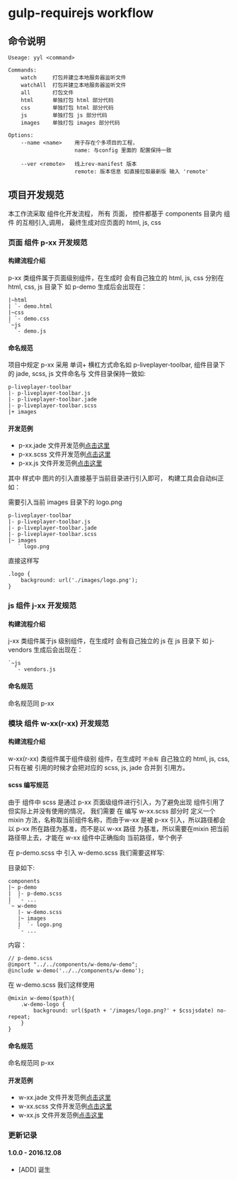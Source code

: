 # gulp-requirejs workflow

## 命令说明
```
Useage: yyl <command>

Commands:
    watch     打包并建立本地服务器监听文件
    watchAll  打包并建立本地服务器监听文件
    all       打包文件
    html      单独打包 html 部分代码
    css       单独打包 html 部分代码
    js        单独打包 js 部分代码
    images    单独打包 images 部分代码

Options:
    --name <name>    用于存在个多项目的工程，
                     name: 与config 里面的 配置保持一致

    --ver <remote>   线上rev-manifest 版本
                     remote: 版本信息 如直接拉取最新版 输入 'remote'
```

##  项目开发规范
本工作流采取 组件化开发流程， 所有 页面， 控件都基于 components 目录内 组件 的互相引入,调用， 最终生成对应页面的 html, js, css



### 页面 组件 p-xx 开发规范

#### 构建流程介绍
p-xx 类组件属于页面级别组件，在生成时 会有自己独立的 html, js, css 分别在 html, css, js 目录下 如 p-demo 生成后会出现在：

```
|~html
| `- demo.html
|~css
| `- demo.css
`~js
  `- demo.js
```


#### 命名规范
项目中规定 p-xx 采用 单词+ 横杠方式命名如 p-liveplayer-toolbar, 组件目录下的 jade, scss, js 文件命名与 文件目录保持一致如:

```
p-liveplayer-toolbar
|- p-liveplayer-toolbar.js
|- p-liveplayer-toolbar.jade
|- p-liveplayer-toolbar.scss
|+ images
```

#### 开发范例
* p-xx.jade 文件开发范例[点击这里](./src/components/p-demo/p-demo.jade)
* p-xx.scss 文件开发范例[点击这里](./src/components/p-demo/p-demo.scss)
* p-xx.js   文件开发范例[点击这里](./src/components/p-demo/p-demo.js)

其中 样式中 图片的引入直接基于当前目录进行引入即可， 构建工具会自动纠正如：

需要引入当前 images 目录下的 logo.png
```
p-liveplayer-toolbar
|- p-liveplayer-toolbar.js
|- p-liveplayer-toolbar.jade
|- p-liveplayer-toolbar.scss
|~ images
   ` logo.png
```

直接这样写
```
.logo {
    background: url('./images/logo.png');
}
```
### js 组件 j-xx 开发规范

#### 构建流程介绍
j-xx 类组件属于js 级别组件，在生成时 会有自己独立的 js 在 js 目录下 如 j-vendors 生成后会出现在：

```
`~js
  `- vendors.js
```

#### 命名规范
命名规范同 p-xx


### 模块 组件 w-xx(r-xx) 开发规范

#### 构建流程介绍
w-xx(r-xx) 类组件属于组件级别 组件，在生成时 `不会有` 自己独立的 html, js, css, 只有在被 引用的时候才会把对应的 scss, js, jade 合并到 引用方。

#### scss 编写规范
由于 组件中 scss 是通过 p-xx 页面级组件进行引入，为了避免出现 组件引用了 但实际上并没有使用的情况， 我们需要 在 编写 w-xx.scss 部分时 定义一个 mixin 方法，名称取当前组件名称，而由于w-xx 是被 p-xx 引入，所以路径都会以 p-xx 所在路径为基准，而不是以 w-xx 路径 为基准，所以需要在mixin 把当前路径带上去，才能在 w-xx 组件中正确指向 当前路径，举个例子

在 p-demo.scss 中 引入 w-demo.scss 我们需要这样写:

目录如下:
```
components
|~ p-demo
|  |- p-demo.scss
|  `- ...
`~ w-demo
   |- w-demo.scss
   |~ images
   |  `- logo.png
   `- ...
```

内容：

```
// p-demo.scss
@import "../../components/w-demo/w-demo";
@include w-demo('../../components/w-demo');
```

在 w-demo.scss 我们这样使用 
```
@mixin w-demo($path){
    .w-demo-logo {
        background: url($path + '/images/logo.png?' + $cssjsdate) no-repeat;
    }
}
```

#### 命名规范
命名规范同 p-xx

#### 开发范例
* w-xx.jade 文件开发范例[点击这里](./src/components/r-demo/r-demo.jade)
* w-xx.scss 文件开发范例[点击这里](./src/components/r-demo/r-demo.scss)
* w-xx.js   文件开发范例[点击这里](./src/pc/components/w-demo/w-demo.js)

### 更新记录

#### 1.0.0 - 2016.12.08
* [ADD] 诞生

